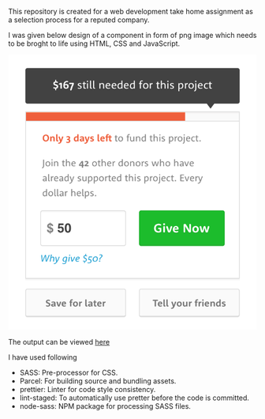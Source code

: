 This repository is created for a web development take home assignment as a selection process for a reputed company.

I was given below design of a component in form of png image which needs to be broght to life using HTML, CSS and JavaScript.

![design](image001.png)

The output can be viewed [here](https://hirengondhiya.github.io/take-home-assignment/index.html)

I have used following

- SASS: Pre-processor for CSS.
- Parcel: For building source and bundling assets.
- prettier: Linter for code style consistency.
- lint-staged: To automatically use pretter before the code is committed.
- node-sass: NPM package for processing SASS files.
